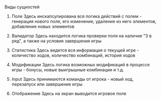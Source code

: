 

Виды сущностей

1. Поле
    Здесь инскапсулирована вся логика действий с полем - генерация нового поля, его изменение, удаление из него элементов, добавление новых элементов

2. Валидатор
    Здесь находится логика проверки поля на наличие "3 в ряд", а также на условия завершения игры

3. Статистика
    Здесь ведется вся информация о текущей игре - количество ходов, количество комбинаций, история ходов

4. Модификации
    Здесь логика возможных модификаций в процессе игры - бонусы, новые выигрышные комбинации и т.д.

5. Input
    Здесь принимаются команды от игрока - новый ход, перезапуск или завершение игры

6. Отображение
    Здесь на экран выводится игровое поле
    